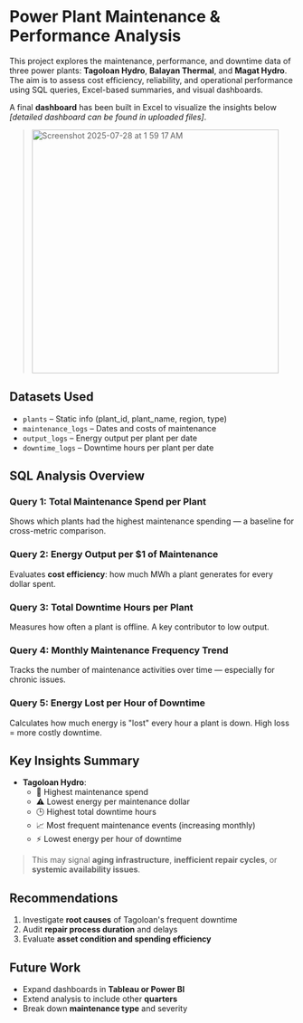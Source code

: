 # Power Plant Maintenance & Performance Analysis

This project explores the maintenance, performance, and downtime data of three power plants: **Tagoloan Hydro**, **Balayan Thermal**, and **Magat Hydro**. The aim is to assess cost efficiency, reliability, and operational performance using SQL queries, Excel-based summaries, and visual dashboards.

A final **dashboard** has been built in Excel to visualize the insights below _[detailed dashboard can be found in uploaded files]_.
  
> <img width="436" height="431" alt="Screenshot 2025-07-28 at 1 59 17 AM" src="https://github.com/user-attachments/assets/c7e8824b-2aa6-4295-8700-93461a627dbe" />

## Datasets Used

- `plants` – Static info (plant_id, plant_name, region, type)  
- `maintenance_logs` – Dates and costs of maintenance  
- `output_logs` – Energy output per plant per date  
- `downtime_logs` – Downtime hours per plant per date  

## SQL Analysis Overview

### Query 1: Total Maintenance Spend per Plant  
Shows which plants had the highest maintenance spending — a baseline for cross-metric comparison.

### Query 2: Energy Output per $1 of Maintenance  
Evaluates **cost efficiency**: how much MWh a plant generates for every dollar spent.

### Query 3: Total Downtime Hours per Plant  
Measures how often a plant is offline. A key contributor to low output.

### Query 4: Monthly Maintenance Frequency Trend  
Tracks the number of maintenance activities over time — especially for chronic issues.

### Query 5: Energy Lost per Hour of Downtime  
Calculates how much energy is "lost" every hour a plant is down. High loss = more costly downtime.

## Key Insights Summary

- **Tagoloan Hydro**:
  - 🚨 Highest maintenance spend  
  - ⚠️ Lowest energy per maintenance dollar  
  - 🕒 Highest total downtime hours  
  - 📈 Most frequent maintenance events (increasing monthly)  
  - ⚡️ Lowest energy per hour of downtime  

> This may signal **aging infrastructure**, **inefficient repair cycles**, or **systemic availability issues**.

## Recommendations

1. Investigate **root causes** of Tagoloan's frequent downtime  
2. Audit **repair process duration** and delays  
3. Evaluate **asset condition and spending efficiency**

## Future Work

- Expand dashboards in **Tableau or Power BI**  
- Extend analysis to include other **quarters**  
- Break down **maintenance type** and severity  

